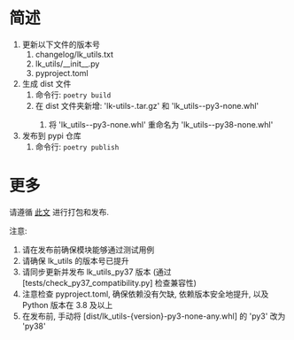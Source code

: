 # 简述

1. 更新以下文件的版本号
    1. changelog/lk_utils.txt
    2. lk_utils/\_\_init\_\_.py
    3. pyproject.toml
2. 生成 dist 文件
    1. 命令行: `poetry build`
    2. 在 dist 文件夹新增: 'lk-utils-<version>.tar.gz' 和 'lk_utils-<version>-py3-none.whl'
        1. 将 'lk_utils-<version>-py3-none.whl' 重命名为 'lk_utils-<version>-py38-none.whl'
3. 发布到 pypi 仓库
    1. 命令行: `poetry publish`

# 更多

请遵循 [此文](https://blog.csdn.net/Likianta/article/details/107888956) 进行打包和发布.

注意:

1. 请在发布前确保模块能够通过测试用例
2. 请确保 lk_utils 的版本号已提升
3. 请同步更新并发布 lk_utils_py37 版本 (通过 [tests/check_py37_compatibility.py] 检查兼容性)
4. 注意检查 pyproject.toml, 确保依赖没有欠缺, 依赖版本安全地提升, 以及 Python 版本在 3.8 及以上
5. 在发布前, 手动将 [dist/lk_utils-{version}-py3-none-any.whl] 的 'py3' 改为 'py38'
